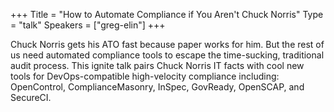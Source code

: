 +++
Title = "How to Automate Compliance if You Aren't Chuck Norris"
Type = "talk"
Speakers = ["greg-elin"]
+++

Chuck Norris gets his ATO fast because paper works for him. But the rest of us need automated compliance tools to escape the time-sucking, traditional audit process. This ignite talk pairs Chuck Norris IT facts with cool new tools for DevOps-compatible high-velocity compliance including: OpenControl, ComplianceMasonry, InSpec, GovReady, OpenSCAP, and SecureCI.
